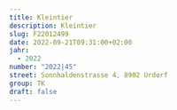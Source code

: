 ```yaml
---
title: Kleintier
description: Kleintier
slug: F22012499
date: 2022-09-21T09:31:00+02:00
jahr:
  - 2022
number: "2022|45"
street: Sonnhaldenstrasse 4, 8902 Urdorf
group: TK
draft: false
---
```

